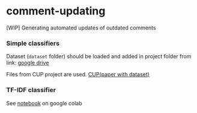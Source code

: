 # comment-updating
[WIP] Generating automated updates of outdated comments


### Simple classifiers

Dataset (`dataset` folder) should be loaded and added in project folder from link:
[google drive](https://drive.google.com/drive/folders/1WLkg1xvfxAwzFR6NWbEqZrTvr7QgQOkP)

Files from CUP project are used. [CUP(paper with dataset)](https://github.com/Tbabm/CUP/)

### TF-IDF classifier

See [notebook](https://colab.research.google.com/drive/1U-TYkAsQ_iNRedbWFlWd7y56Qy0I-a2K?usp=sharing) on google colab
 


